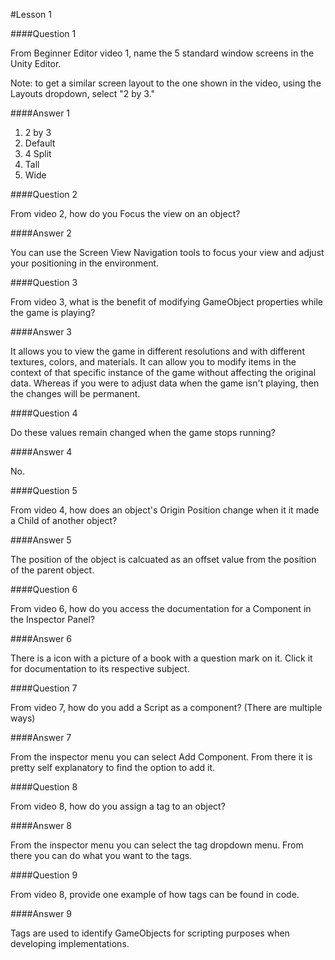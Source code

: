 #Lesson 1

####Question 1

From Beginner Editor video 1, name the 5 standard window screens in the Unity Editor.

Note: to get a similar screen layout to the one shown in the video, using the Layouts dropdown, select "2 by 3."

####Answer 1

1. 2 by 3
2. Default
3. 4 Split
4. Tall
5. Wide

####Question 2

From video 2, how do you Focus the view on an object?

####Answer 2

You can use the Screen View Navigation tools to focus your view and adjust your positioning in the environment.

####Question 3

From video 3, what is the benefit of modifying GameObject properties while the game is playing?

####Answer 3

It allows you to view the game in different resolutions and with different textures, colors, and materials. It can allow you to modify items in the context of that specific instance of the game without affecting the original data. Whereas if you were to adjust data when the game isn't playing, then the changes will be permanent.

####Question 4

Do these values remain changed when the game stops running?

####Answer 4

No.

####Question 5

From video 4, how does an object's Origin Position change when it it made a Child of another object?

####Answer 5

The position of the object is calcuated as an offset value from the position of the parent object.

####Question 6

From video 6, how do you access the documentation for a Component in the Inspector Panel?

####Answer 6 

There is a icon with a picture of a book with a question mark on it.  Click it for documentation to its respective subject.

####Question 7

From video 7, how do you add a Script as a component? (There are multiple ways)

####Answer 7

From the inspector menu you can select Add Component.  From there it is pretty self explanatory to find the option to add it.

####Question 8

From video 8, how do you assign a tag to an object?

####Answer 8

From the inspector menu you can select the tag dropdown menu.  From there you can do what you want to the tags.

####Question 9

From video 8, provide one example of how tags can be found in code.

####Answer 9

Tags are used to identify GameObjects for scripting purposes when developing implementations.